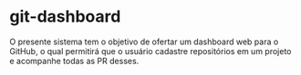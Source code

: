 # git-dashboard
O presente sistema tem o objetivo de ofertar um dashboard web para o GitHub, o qual permitirá que o usuário cadastre repositórios em um projeto e acompanhe todas as PR desses.

